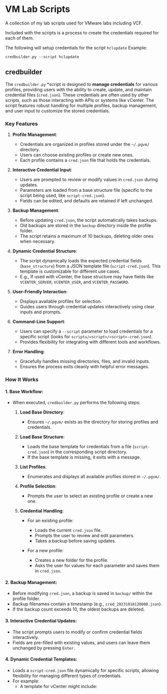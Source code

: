 # VM Lab Scripts 

A collection of my lab scripts used for VMware labs including VCF.

Included with the scripts is a process to create the credentials required for each of them. 


The following will setup credentials for the script `hclupdate`
Example:
```shell
credbuilder.py --script hclupdate 
```

## credbuilder

The `credbuilder.py` *script is designed to **manage credentials** for various profiles, providing users with the ability to create, update, and maintain credential files (`cred.json`). These credentials are often used by other scripts, such as those interacting with APIs or systems like vCenter. The script features robust handling for multiple profiles, backup management, and user input to customize the stored credentials.

### Key Features
1. **Profile Management**:
    - Credentials are organized in profiles stored under the `~/.pgvm/` directory.
    - Users can choose existing profiles or create new ones.
    - Each profile contains a `cred.json` file that holds the credentials.

2. **Interactive Credential Input**:
    - Users are prompted to review or modify values in `cred.json` during updates.
    - Parameters are loaded from a base structure file (specific to the script being used, like `script-cred.json`).
    - Fields can be edited, and defaults are retained if left unchanged.

3. **Backup Management**:
    - Before updating `cred.json`, the script automatically takes backups.
    - Old backups are stored in the `backup` directory inside the profile folder.
    - The script retains a maximum of 10 backups, deleting older ones when necessary.

4. **Dynamic Credential Structure**:
    - The script dynamically loads the expected credential fields (`base_structure`) from a JSON template file (`script-cred.json`). This template is customizable for different use cases.
    - E.g., If used with vCenter, the base structure may have fields like `VCENTER_SERVER`, `VCENTER_USER`, and `VCENTER_PASSWORD`.

5. **User-Friendly Interaction**:
    - Displays available profiles for selection.
    - Guides users through credential updates interactively using clear inputs and prompts.

6. **Command-Line Support**:
    - Users can specify a `--script` parameter to load credentials for a specific script (looks for `scripts/<script>/<script>-cred.json`).
    - Provides flexibility for integrating with different tools and workflows.

7. **Error Handling**:
    - Gracefully handles missing directories, files, and invalid inputs.
    - Ensures the process exits cleanly with helpful error messages.

### How It Works
#### 1. **Base Workflow**:
- When executed, `credbuilder.py` performs the following steps:
    1. **Load Base Directory**:
        - Ensures `~/.pgvm/` exists as the directory for storing profiles and credentials.

    2. **Load Base Structure**:
        - Loads the base template for credentials from a file (`script-cred.json`) in the corresponding script directory.
        - If the base template is missing, it exits with a message.

    3. **List Profiles**:
        - Enumerates and displays all available profiles stored in `~/.pgvm/`.

    4. **Profile Selection**:
        - Prompts the user to select an existing profile or create a new one.

    5. **Credential Handling**:
        - For an existing profile:
            - Loads the current `cred.json` file.
            - Prompts the user to review and edit parameters.
            - Takes a backup before saving updates.

        - For a new profile:
            - Creates a new folder for the profile.
            - Asks the user for values for each parameter and saves them in `cred.json`.

#### 2. **Backup Management**:
- Before modifying `cred.json`, a backup is saved in `backup/` within the profile folder.
- Backup filenames contain a timestamp (e.g., `cred_20231018120000.json`).
- If the backup count exceeds 10, the oldest backups are deleted.

#### 3. **Interactive Credential Updates**:
- The script prompts users to modify or confirm credential fields interactively.
- Fields are pre-filled with existing values, and users can leave them unchanged by pressing `Enter`.

#### 4. **Dynamic Credential Templates**:
- Loads a `script-cred.json` file dynamically for specific scripts, allowing flexibility for managing different types of credentials.
- For example:
    - A template for vCenter might include: